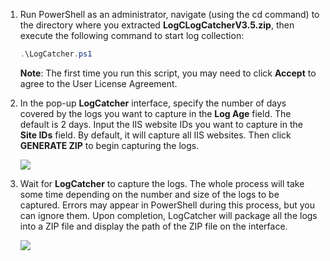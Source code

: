 1. Run PowerShell as an administrator, navigate (using the cd command) to the directory where you extracted **LogCLogCatcherV3.5.zip**, then execute the following command to start log collection:

    ```powershell
    .\LogCatcher.ps1
    ```

    **Note**: The first time you run this script, you may need to click **Accept** to agree to the User License Agreement.

2. In the pop-up **LogCatcher** interface, specify the number of days covered by the logs you want to capture in the **Log Age** field. The default is 2 days. Input the IIS website IDs you want to capture in the **Site IDs** field. By default, it will capture all IIS websites. Then click **GENERATE ZIP** to begin capturing the logs.

    ![](https://joji.blob.core.windows.net/recipe/logcatcher-2.png)

3. Wait for **LogCatcher** to capture the logs. The whole process will take some time depending on the number and size of the logs to be captured. Errors may appear in PowerShell during this process, but you can ignore them. Upon completion, LogCatcher will package all the logs into a ZIP file and display the path of the ZIP file on the interface.

    ![](https://joji.blob.core.windows.net/recipe/logcatcher-3.png)
